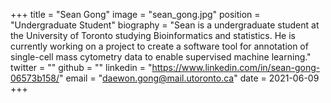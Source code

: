 +++
title = "Sean Gong"
image = "sean_gong.jpg"
position = "Undergraduate Student"
biography = "Sean is a undergraduate student at the University of Toronto studying Bioinformatics and statistics. He is currently working on a project to create a software tool for annotation of single-cell mass cytometry data to enable supervised machine learning."
twitter = ""
github = ""
linkedin = "https://www.linkedin.com/in/sean-gong-06573b158/"
email = "daewon.gong@mail.utoronto.ca"
date = 2021-06-09
+++